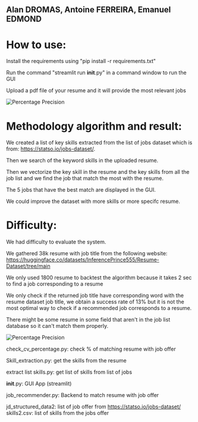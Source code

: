 ## Alan DROMAS, Antoine FERREIRA, Emanuel EDMOND


# How to use:
Install the requirements using "pip install -r requirements.txt"

Run the command "streamlit run __init__.py" in a command window to run the GUI

Upload a pdf file of your resume and it will provide the most relevant jobs

![Percentage Precision](https://raw.githubusercontent.com/DROMASAlan/Job-Recommendation/main/Capture%20d'%C3%A9cran%202024-01-18%20164717.png)

# Methodology algorithm and result:

We created a list of key skills extracted from the list of jobs dataset which is from: https://statso.io/jobs-dataset/.

Then we search of the keyword skills in the uploaded resume.

Then we vectorize the key skill in the resume and the key skills from all the job list and we find the job that match the most with the resume.

The 5 jobs that have the best match are displayed in the GUI.

We could improve the dataset with more skills or more specifc resume.

# Difficulty:

We had difficulty to evaluate the system.

We gathered 38k resume with job title from the following website: https://huggingface.co/datasets/InferencePrince555/Resume-Dataset/tree/main

We only used 1800 resume to backtest the algorithm because it takes 2 sec to find a job corresponding to a resume

We only check if the returned job title have corresponding word with the resume dataset job title, we obtain a success rate of 13% but it is not the most optimal way to check if a recommended job corresponds to a resume.

There might be some resume in some field that aren't in the job list database so it can't match them properly.

![Percentage Precision](https://raw.githubusercontent.com/DROMASAlan/Job-Recommendation/main/Capture%20d'%C3%A9cran%202024-01-18%20153041.png)


check_cv_percentage.py: check % of matching resume with job offer

Skill_extraction.py: get the skills from the resume

extract list skills.py: get list of skills from list of jobs

__init__.py: GUI App (streamlit)

job_recommender.py: Backend to match resume with job offer

jd_structured_data2: list of job offer from https://statso.io/jobs-dataset/
skills2.csv: list of skills from the jobs offer

